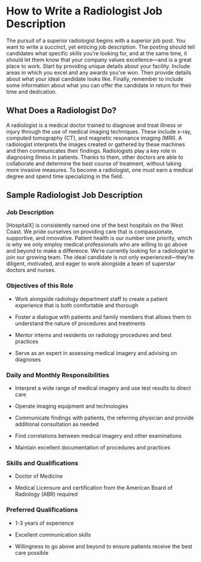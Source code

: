 # How to Write a Radiologist Job Description

The pursuit of a superior radiologist begins with a superior job post. You want to write a succinct, yet enticing job description. The posting should tell candidates what specific skills you’re looking for, and at the same time, it should let them know that your company values excellence—and is a great place to work. Start by providing unique details about your facility. Include areas in which you excel and any awards you’ve won. Then provide details about what your ideal candidate looks like. Finally, remember to include some information about what you can offer the candidate in return for their time and dedication.
## What Does a Radiologist Do?

A radiologist is a medical doctor trained to diagnose and treat illness or injury through the use of medical imaging techniques. These include x-ray, computed tomography (CT), and magnetic resonance imaging (MRI). A radiologist interprets the images created or gathered by these machines and then communicates their findings. Radiologists play a key role in diagnosing illness in patients. Thanks to them, other doctors are able to collaborate and determine the best course of treatment, without taking more invasive measures. To become a radiologist, one must earn a medical degree and spend time specializing in the field.
## Sample Radiologist Job Description

### Job Description

[HospitalX] is consistently named one of the best hospitals on the West Coast. We pride ourselves on providing care that is compassionate, supportive, and innovative. Patient health is our number one priority, which is why we only employ medical professionals who are willing to go above and beyond to make a difference. We’re currently looking for a radiologist to join our growing team. The ideal candidate is not only experienced—they’re diligent, motivated, and eager to work alongside a team of superstar doctors and nurses.

### Objectives of this Role

* Work alongside radiology department staff to create a patient experience that is both comfortable and thorough

* Foster a dialogue with patients and family members that allows them to understand the nature of procedures and treatments

* Mentor interns and residents on radiology procedures and best practices

* Serve as an expert in assessing medical imagery and advising on diagnoses

### Daily and Monthly Responsibilities

* Interpret a wide range of medical imagery and use test results to direct care

* Operate imaging equipment and technologies

* Communicate findings with patients, the referring physician and provide additional consultation as needed

* Find correlations between medical imagery and other examinations

* Maintain excellent documentation of procedures and practices

### Skills and Qualifications

* Doctor of Medicine

* Medical Licensure and certification from the American Board of Radiology (ABR) required

### Preferred Qualifications

* 1-3 years of experience

* Excellent communication skills

* Willingness to go above and beyond to ensure patients receive the best care possible
